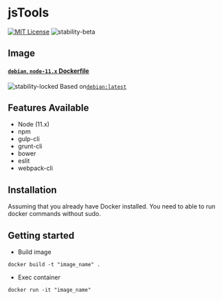 # jsTools
[![MIT License](https://img.shields.io/github/license/mkenney/k8s-proxy.svg)](https://github.com/jhonatantft/docker/blob/master/LICENSE)
![stability-beta](https://img.shields.io/badge/stability-beta-33bbff.svg)

## Image
  #### [`debian`, `node-11.x` Dockerfile](https://github.com/jhonatantft/docker/blob/master/jstools/Dockerfile)
![stability-locked](https://img.shields.io/badge/stability-locked-4b0088.svg) Based on[`debian:latest`](https://hub.docker.com/_/debian)

## Features Available
 - Node (11.x)
 - npm
 - gulp-cli
 - grunt-cli
 - bower
 - eslit
 - webpack-cli

## Installation
Assuming that you already have Docker installed. You need to able to run docker commands without sudo.

## Getting started
- Build image
```
docker build -t "image_name" .
```
- Exec container
```
docker run -it "image_name"
```
